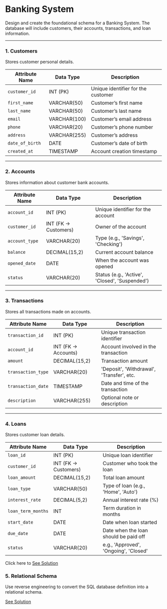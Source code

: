# Banking System

Design and create the foundational schema for a Banking System. The database will include customers, their accounts, transactions, and loan information.

---

### 1. **Customers**

Stores customer personal details.

| Attribute Name  | Data Type    | Description                        |
| --------------- | ------------ | ---------------------------------- |
| `customer_id`   | INT (PK)     | Unique identifier for the customer |
| `first_name`    | VARCHAR(50)  | Customer’s first name              |
| `last_name`     | VARCHAR(50)  | Customer’s last name               |
| `email`         | VARCHAR(100) | Customer’s email address           |
| `phone`         | VARCHAR(20)  | Customer’s phone number            |
| `address`       | VARCHAR(255) | Customer’s address                 |
| `date_of_birth` | DATE         | Customer’s date of birth           |
| `created_at`    | TIMESTAMP    | Account creation timestamp         |

---

### 2. **Accounts**

Stores information about customer bank accounts.

| Attribute Name | Data Type            | Description                                    |
| -------------- | -------------------- | ---------------------------------------------- |
| `account_id`   | INT (PK)             | Unique identifier for the account              |
| `customer_id`  | INT (FK → Customers) | Owner of the account                           |
| `account_type` | VARCHAR(20)          | Type (e.g., 'Savings', 'Checking')             |
| `balance`      | DECIMAL(15,2)        | Current account balance                        |
| `opened_date`  | DATE                 | When the account was opened                    |
| `status`       | VARCHAR(20)          | Status (e.g., 'Active', 'Closed', 'Suspended') |

---

### 3. **Transactions**

Stores all transactions made on accounts.

| Attribute Name     | Data Type           | Description                               |
| ------------------ | ------------------- | ----------------------------------------- |
| `transaction_id`   | INT (PK)            | Unique transaction identifier             |
| `account_id`       | INT (FK → Accounts) | Account involved in the transaction       |
| `amount`           | DECIMAL(15,2)       | Transaction amount                        |
| `transaction_type` | VARCHAR(20)         | 'Deposit', 'Withdrawal', 'Transfer', etc. |
| `transaction_date` | TIMESTAMP           | Date and time of the transaction          |
| `description`      | VARCHAR(255)        | Optional note or description              |

---

### 4. **Loans**

Stores customer loan details.

| Attribute Name     | Data Type            | Description                           |
| ------------------ | -------------------- | ------------------------------------- |
| `loan_id`          | INT (PK)             | Unique loan identifier                |
| `customer_id`      | INT (FK → Customers) | Customer who took the loan            |
| `loan_amount`      | DECIMAL(15,2)        | Total loan amount                     |
| `loan_type`        | VARCHAR(50)          | Type of loan (e.g., 'Home', 'Auto')   |
| `interest_rate`    | DECIMAL(5,2)         | Annual interest rate (%)              |
| `loan_term_months` | INT                  | Term duration in months               |
| `start_date`       | DATE                 | Date when loan started                |
| `due_date`         | DATE                 | Date when the loan should be paid off |
| `status`           | VARCHAR(20)          | e.g., 'Approved', 'Ongoing', 'Closed' |

Click here to [See Solution](./bankingSystem.sql)

### 5. **Relational Schema**

Use reverse engineering to convert the SQL database definition into a relational schema.

[See Solution](./schema.png)